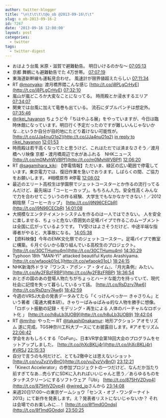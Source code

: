 ```yaml
---
author: twitter-blogger
title: "\n\t\t\t\t@o_ob @2013-09-16\t\t"
slug: o_ob-2013-09-16-2
id: 7267
date: '2013-09-16 12:00:00'
layout: post
categories:
  - twitter
tags:
  - twitter-digest
---
```


*   おはよう台風 米原・滋賀で避難勧告。 明日いけるのかな〜 [07:05:13](http://twitter.com/o_ob/statuses/379365311721394176)
*   京都 舞鶴にも避難勧告でた 4万世帯。 [07:07:19](http://twitter.com/o_ob/statuses/379365842573459456)
*   東海道新幹線も運転見合わせ。 風速計が限界値超えたらしい [07:11:34](http://twitter.com/o_ob/statuses/379366911600906240)
*   RT [@monyako](http://twitter.com/monyako): 渡月橋界隈こんな感じ [http://t.co/j8PLgCrHyE](http://t.co/j8PLgCrHyE) [07:32:10](http://twitter.com/o_ob/statuses/379372095244738560)
*   嵐山が嵐どころか大変なことになってる。 時雨殿とか浸水するエリア [07:34:07](http://twitter.com/o_ob/statuses/379372587576352768)
*   関東では台風に加えて竜巻も出ている。 流石にダブルパンチは想定外。 [07:35:46](http://twitter.com/o_ob/statuses/379373000207781890)
*   [@rikei_hayanon](http://twitter.com/rikei_hayanon) ちょうど今「ちはやふる展」をやっていますが、今日は臨時休館になっています。明日行く予定だったのですが難しいんじゃないかな…というか自分が目的地にたどり着けない可能性が。 [http://t.co/JJa4nuO1q2](http://t.co/JJa4nuO1q2) [in reply to rikei_hayanon](http://twitter.com/rikei_hayanon/statuses/379374466460946432) [12:01:53](http://twitter.com/o_ob/statuses/379439971976757248)
*   時雨殿は若干高くなってたと思うけど、これはただでは済まなさそう／渡月橋ヘリ映像 京都・渡月橋周辺で水があふれる　NHKニュース [http://t.co/m0MvhWVBPf](http://t.co/m0MvhWVBPf) [12:06:20](http://twitter.com/o_ob/statuses/379441092086611968)
*   RT [@sagamihara_kiki](http://twitter.com/sagamihara_kiki): 【停電情報】ただいま、緑区の広い範囲で停電しています。東京電力では、復旧作業を急いでおります。しばらくの間、ご協力をお願いします。 #相模原市 #停電 [12:08:02](http://twitter.com/o_ob/statuses/379441517569376257)
*   最近のエリート高校生は学園祭でジェットコースターとか作るの流行ってるんだけど、最先端は「コーヒーカップ」。もちろん人力。安全性高くみんなで力を合わせてこういうの作る経験、大学生でもなかなかできない！／2012桐陰祭「コーヒーカップ」 [http://t.co/j9N96CECbR](http://t.co/j9N96CECbR) [14:01:08](http://twitter.com/o_ob/statuses/379469980883894273)
*   大規模なエンタテイメントシステムを作るのは一人ではできない。 人を安全に楽しませる、ちょっと危ない雰囲気の足場パイプで作るこのムーブメントは全国に広がっているようです。 TV受けはよさそうだけど、中途半端な指導者がやると、大事故になる。 [14:05:38](http://twitter.com/o_ob/statuses/379471112158982144)
*   【資料映像】今年のEMK文化祭でのジェットコースター。足場パイプで教室に構築。６月ぐらいから取り組んでいる高校生のプロジェクト。 [http://t.co/30CTHumu4m](http://t.co/30CTHumu4m) [14:30:29](http://twitter.com/o_ob/statuses/379477368970043392)
*   Typhoon 18th "MAN-YI" attacked beautiful Kyoto Arashiyama. [http://t.co/wfaook01oL](http://t.co/wfaook01oL) [18:24:15](http://twitter.com/o_ob/statuses/379536195811680256)
*   NHK新海外ドラマ『ワンス・アポン・ア・タイム』、『月光条例』みたい。 [http://t.co/Ay2FBzFRBP](http://t.co/Ay2FBzFRBP) [18:36:54](http://twitter.com/o_ob/statuses/379539381398171648)
*   おとぎの国のあの登場人物たちがちょっとハードな能力を持っていて、現代社会に記憶を失って暮らしているって話。 [http://t.co/RsDzrv7Aw6](http://t.co/RsDzrv7Aw6) [18:42:59](http://twitter.com/o_ob/statuses/379540909655736320)
*   今週のVRSJ大会の発表データみてたら「くっけんべっかー きゃさりん」という著者（電通大梶本研）。きゃりーぱみゅぱみゅ的な人物を勝手に想像。 「ロボット振動の記録・モデリング・再生による 人体のバーチャルなロボット化 」 [http://t.co/h8uLb3UOB9](http://t.co/h8uLb3UOB9) [19:42:04](http://twitter.com/o_ob/statuses/379555782200541185)
*   RT [@mriho](http://twitter.com/mriho): やったー RT [@takashi0nakamur](http://twitter.com/takashi0nakamur): 地形アクション アオモリズム 遂に完成。TGS神奈川工科大ブースにてお披露目します。#アオモリズム [22:06:42](http://twitter.com/o_ob/statuses/379592180089643008)
*   学会をおもしろくする「CoFun」、日本VR学会第18回大会のプログラムをセットアップしました。 [http://t.co/jhXcBKLj4r](http://t.co/jhXcBKLj4r) [#VRSJ](http://search.twitter.com/search?q=%23VRSJ) [22:15:33](http://twitter.com/o_ob/statuses/379594407185747968)
*   自分で言うのも何だけど、とても2徹中とは思えないショット [http://t.co/vuZvzVyBnO](http://t.co/vuZvzVyBnO) [23:12:21](http://twitter.com/o_ob/statuses/379608699163009025)
*   「Kinect Accelerator」の参加プロジェクトの一つだけど、なんだか当たり前すぎてなあ…売らずにSDKに入れればいいじゃんと思う／あらゆるものをタッチスクリーンにするソフトウェア「Ubi」 [http://t.co/875HVZOvp4](http://t.co/875HVZOvp4) [@wired_jp](http://twitter.com/wired_jp)さんから [23:14:08](http://twitter.com/o_ob/statuses/379609150113595392)
*   来週20日17:00～の東京ゲームショウ「センス・オブ・ワンダーナイト2013」にて新作を発表します。え？発表者リストにないじゃないか？ それは会場でのお楽しみに…！ [http://t.co/8f1mdGOndq](http://t.co/8f1mdGOndq) [23:50:25](http://twitter.com/o_ob/statuses/379618279485997057)